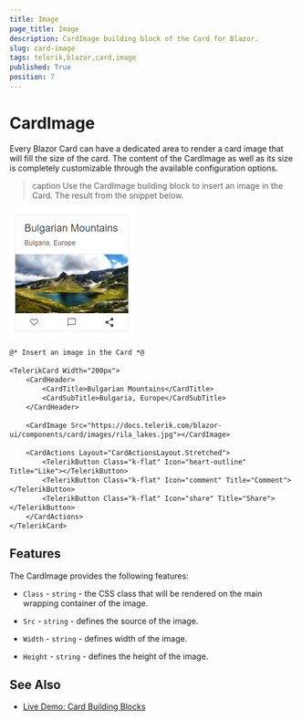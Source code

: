 ```yaml
---
title: Image
page_title: Image
description: CardImage building block of the Card for Blazor.
slug: card-image
tags: telerik,blazor,card,image
published: True
position: 7
---
```


# CardImage

Every Blazor Card can have a dedicated area to render a card image that will fill the size of the card. The content of the CardImage as well as its size is completely customizable through the available configuration options.

>caption Use the CardImage building block to insert an image in the Card. The result from the snippet below.

![Image in Card](images/cardimage-example.png)

````CSHTML
@* Insert an image in the Card *@

<TelerikCard Width="200px">
    <CardHeader>
        <CardTitle>Bulgarian Mountains</CardTitle>
        <CardSubTitle>Bulgaria, Europe</CardSubTitle>
    </CardHeader>
    
    <CardImage Src="https://docs.telerik.com/blazor-ui/components/card/images/rila_lakes.jpg"></CardImage>
    
    <CardActions Layout="CardActionsLayout.Stretched">
        <TelerikButton Class="k-flat" Icon="heart-outline" Title="Like"></TelerikButton>
        <TelerikButton Class="k-flat" Icon="comment" Title="Comment"></TelerikButton>
        <TelerikButton Class="k-flat" Icon="share" Title="Share"></TelerikButton>
    </CardActions>
</TelerikCard>
````

## Features

The CardImage provides the following features:

* `Class` - `string` - the CSS class that will be rendered on the main wrapping container of the image.

* `Src` - `string` - defines the source of the image.

* `Width` - `string` - defines width of the image.

* `Height` - `string` - defines the height of the image.

## See Also

  * [Live Demo: Card Building Blocks](https://demos.telerik.com/blazor-ui/card/building-blocks)